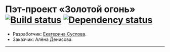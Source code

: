 # Пэт-проект «Золотой огонь» [![Build status][travis-image]][travis-url] [![Dependency status][dependency-image]][dependency-url]

* Разработчик: [Екатерина Суслова](https://#).
* Заказчик: Алёна Денисова.

---


[travis-image]: https://travis-ci.com/htmlacademy-adaptive/96162-cat-energy-21.svg?branch=master
[travis-url]: https://travis-ci.com/htmlacademy-adaptive/96162-cat-energy-21
[dependency-image]: https://david-dm.org/htmlacademy-adaptive/96162-cat-energy-21/dev-status.svg?style=flat-square
[dependency-url]: https://david-dm.org/htmlacademy-adaptive/96162-cat-energy-21?type=dev
